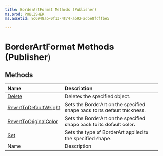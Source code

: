 ```yaml
---
title: BorderArtFormat Methods (Publisher)
ms.prod: PUBLISHER
ms.assetid: 8c6948ab-0f13-4874-ab92-adbe8fdffbe5

---
```



# BorderArtFormat Methods (Publisher)

## Methods



|**Name**|**Description**|
|:-----|:-----|
| [Delete](borderartformat.delete-method-publisher.md)|Deletes the specified object.|
| [RevertToDefaultWeight](borderartformat.reverttodefaultweight-method-publisher.md)|Sets the BorderArt on the specified shape back to its default thickness.|
| [RevertToOriginalColor](borderartformat.reverttooriginalcolor-method-publisher.md)|Sets the BorderArt on the specified shape back to its default color.|
| [Set](borderartformat.set-method-publisher.md)|Sets the type of BorderArt applied to the specified shape.|
|Name|Description|

